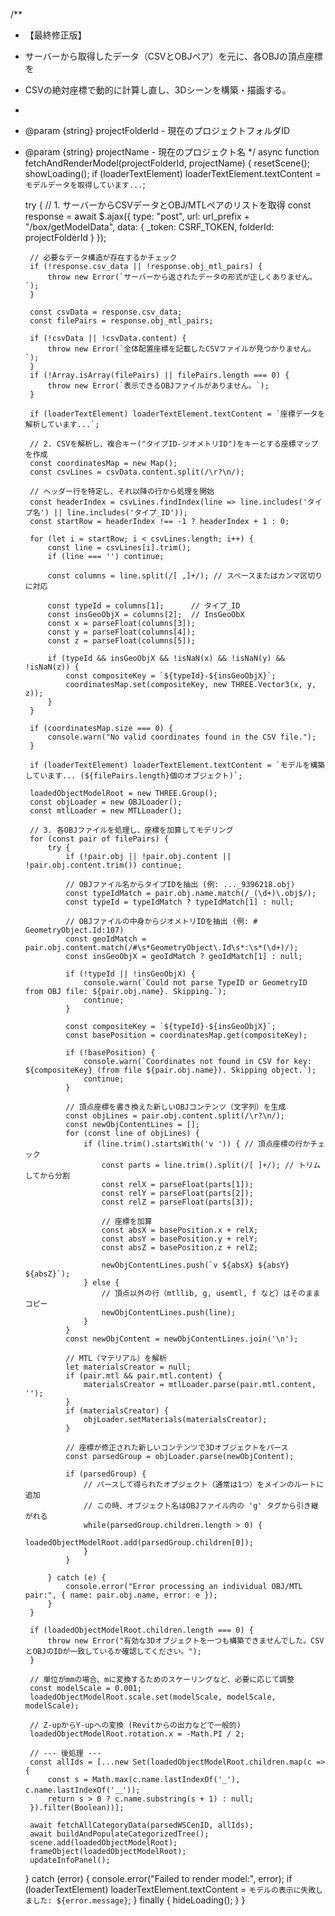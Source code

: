 /**
 * 【最終修正版】
 * サーバーから取得したデータ（CSVとOBJペア）を元に、各OBJの頂点座標を
 * CSVの絶対座標で動的に計算し直し、3Dシーンを構築・描画する。
 * 
 * @param {string} projectFolderId - 現在のプロジェクトフォルダID
 * @param {string} projectName - 現在のプロジェクト名
 */
async function fetchAndRenderModel(projectFolderId, projectName) {
    resetScene();
    showLoading();
    if (loaderTextElement) loaderTextElement.textContent = `モデルデータを取得しています...`;

    try {
        // 1. サーバーからCSVデータとOBJ/MTLペアのリストを取得
        const response = await $.ajax({
            type: "post",
            url: url_prefix + "/box/getModelData",
            data: { _token: CSRF_TOKEN, folderId: projectFolderId }
        });

        // 必要なデータ構造が存在するかチェック
        if (!response.csv_data || !response.obj_mtl_pairs) {
            throw new Error(`サーバーから返されたデータの形式が正しくありません。`);
        }
        
        const csvData = response.csv_data;
        const filePairs = response.obj_mtl_pairs;

        if (!csvData || !csvData.content) {
            throw new Error(`全体配置座標を記載したCSVファイルが見つかりません。`);
        }
        if (!Array.isArray(filePairs) || filePairs.length === 0) {
            throw new Error(`表示できるOBJファイルがありません。`);
        }

        if (loaderTextElement) loaderTextElement.textContent = `座標データを解析しています...`;

        // 2. CSVを解析し、複合キー("タイプID-ジオメトリID")をキーとする座標マップを作成
        const coordinatesMap = new Map();
        const csvLines = csvData.content.split(/\r?\n/);
        
        // ヘッダー行を特定し、それ以降の行から処理を開始
        const headerIndex = csvLines.findIndex(line => line.includes('タイプ名') || line.includes('タイプ_ID'));
        const startRow = headerIndex !== -1 ? headerIndex + 1 : 0;

        for (let i = startRow; i < csvLines.length; i++) {
            const line = csvLines[i].trim();
            if (line === '') continue;
            
            const columns = line.split(/[ ,]+/); // スペースまたはカンマ区切りに対応
            
            const typeId = columns[1];      // タイプ_ID
            const insGeoObjX = columns[2];  // InsGeoObX
            const x = parseFloat(columns[3]);
            const y = parseFloat(columns[4]);
            const z = parseFloat(columns[5]);

            if (typeId && insGeoObjX && !isNaN(x) && !isNaN(y) && !isNaN(z)) {
                const compositeKey = `${typeId}-${insGeoObjX}`;
                coordinatesMap.set(compositeKey, new THREE.Vector3(x, y, z));
            }
        }

        if (coordinatesMap.size === 0) {
            console.warn("No valid coordinates found in the CSV file.");
        }

        if (loaderTextElement) loaderTextElement.textContent = `モデルを構築しています... (${filePairs.length}個のオブジェクト)`;
        
        loadedObjectModelRoot = new THREE.Group();
        const objLoader = new OBJLoader();
        const mtlLoader = new MTLLoader();

        // 3. 各OBJファイルを処理し、座標を加算してモデリング
        for (const pair of filePairs) {
            try {
                if (!pair.obj || !pair.obj.content || !pair.obj.content.trim()) continue;

                // OBJファイル名からタイプIDを抽出 (例: ..._9396218.obj)
                const typeIdMatch = pair.obj.name.match(/_(\d+)\.obj$/);
                const typeId = typeIdMatch ? typeIdMatch[1] : null;

                // OBJファイルの中身からジオメトリIDを抽出 (例: # GeometryObject.Id:107)
                const geoIdMatch = pair.obj.content.match(/#\s*GeometryObject\.Id\s*:\s*(\d+)/);
                const insGeoObjX = geoIdMatch ? geoIdMatch[1] : null;
                
                if (!typeId || !insGeoObjX) {
                    console.warn(`Could not parse TypeID or GeometryID from OBJ file: ${pair.obj.name}. Skipping.`);
                    continue;
                }
                
                const compositeKey = `${typeId}-${insGeoObjX}`;
                const basePosition = coordinatesMap.get(compositeKey);

                if (!basePosition) {
                    console.warn(`Coordinates not found in CSV for key: ${compositeKey} (from file ${pair.obj.name}). Skipping object.`);
                    continue;
                }

                // 頂点座標を書き換えた新しいOBJコンテンツ（文字列）を生成
                const objLines = pair.obj.content.split(/\r?\n/);
                const newObjContentLines = [];
                for (const line of objLines) {
                    if (line.trim().startsWith('v ')) { // 頂点座標の行かチェック
                        const parts = line.trim().split(/[ ]+/); // トリムしてから分割
                        const relX = parseFloat(parts[1]);
                        const relY = parseFloat(parts[2]);
                        const relZ = parseFloat(parts[3]);
                        
                        // 座標を加算
                        const absX = basePosition.x + relX;
                        const absY = basePosition.y + relY;
                        const absZ = basePosition.z + relZ;
                        
                        newObjContentLines.push(`v ${absX} ${absY} ${absZ}`);
                    } else {
                        // 頂点以外の行（mtllib, g, usemtl, f など）はそのままコピー
                        newObjContentLines.push(line);
                    }
                }
                const newObjContent = newObjContentLines.join('\n');

                // MTL（マテリアル）を解析
                let materialsCreator = null;
                if (pair.mtl && pair.mtl.content) {
                    materialsCreator = mtlLoader.parse(pair.mtl.content, '');
                }
                if (materialsCreator) {
                    objLoader.setMaterials(materialsCreator);
                }
                
                // 座標が修正された新しいコンテンツで3Dオブジェクトをパース
                const parsedGroup = objLoader.parse(newObjContent);
                
                if (parsedGroup) {
                    // パースして得られたオブジェクト（通常は1つ）をメインのルートに追加
                    // この時、オブジェクト名はOBJファイル内の 'g' タグから引き継がれる
                    while(parsedGroup.children.length > 0) {
                        loadedObjectModelRoot.add(parsedGroup.children[0]);
                    }
                }

            } catch (e) { 
                console.error("Error processing an individual OBJ/MTL pair:", { name: pair.obj.name, error: e }); 
            }
        }
        
        if (loadedObjectModelRoot.children.length === 0) {
            throw new Error("有効な3Dオブジェクトを一つも構築できませんでした。CSVとOBJのIDが一致しているか確認してください。");
        }
        
        // 単位がmmの場合、mに変換するためのスケーリングなど、必要に応じて調整
        const modelScale = 0.001;
        loadedObjectModelRoot.scale.set(modelScale, modelScale, modelScale);

        // Z-upからY-upへの変換 (Revitからの出力などで一般的)
        loadedObjectModelRoot.rotation.x = -Math.PI / 2;
        
        // --- 後処理 ---
        const allIds = [...new Set(loadedObjectModelRoot.children.map(c => {
            const s = Math.max(c.name.lastIndexOf('_'), c.name.lastIndexOf('＿'));
            return s > 0 ? c.name.substring(s + 1) : null;
        }).filter(Boolean))];
        
        await fetchAllCategoryData(parsedWSCenID, allIds);
        await buildAndPopulateCategorizedTree();
        scene.add(loadedObjectModelRoot);
        frameObject(loadedObjectModelRoot);
        updateInfoPanel();
        
    } catch (error) {
        console.error("Failed to render model:", error);
        if (loaderTextElement) loaderTextElement.textContent = `モデルの表示に失敗しました: ${error.message}`;
    } finally {
        hideLoading();
    }
}
